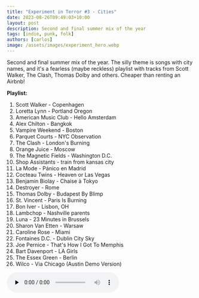 ```yaml
---
title: "Experiment in Terror #3 - Cities"
date: 2023-08-26T09:49:03+10:00
layout: post
description: Second and final summer mix of the year
tags: [indie, punk, folk]
authors: [carlos]
image: /assets/images/experiment_hero.webp
---
```


Second and final summer mix of the year. The silly theme is songs with city names, and it's a fearless (maybe reckless) playlist with tracks from Scott Walker, The Clash, Thomas Dolby and others. Cheaper than renting an Airbnb!
<!--more-->

**Playlist:**

1.	Scott Walker - Copenhagen
2.	Loretta Lynn - Portland Oregon
3.	American Music Club	- Hello Amsterdam
4.	Alex Chilton - Bangkok
5.	Vampire Weekend - Boston
6.	Parquet Courts - NYC Observation
7.	The Clash - London's Burning
8.	Orange Juice - Moscow
9.	The Magnetic Fields - Washington D.C.
10.	Shop Assistants - train from kansas city
11.	La Mode	- Pánico en Madrid
12.	Cocteau Twins - Heaven or Las Vegas
13.	Benjamin Biolay - Chaise à Tokyo
14.	Destroyer - Rome
15.	Thomas Dolby - Budapest By Blimp
16.	St. Vincent - Paris Is Burning
17.	Bon Iver - Lisbon, OH
18.	Lambchop - Nashville parents
19.	Luna - 23 Minutes in Brussels
20.	Sharon Van Etten - Warsaw
21.	Caroline Rose - Miami
22.	Fontaines D.C. - Dublin City Sky
23.	Joe Pernice - That's How I Got To Memphis
24.	Bart Davenport - LA Girls
25.	The Essex Green - Berlin
26.	Wilco - Via Chicago (Austin Demo Version)

<audio controls preload="none">
  <source src="https://www.ivoox.com/experiment-3-cities_mh_115305404_feed_1.mp3" type="audio/mpeg">
Your browser does not support the audio element.
</audio>
